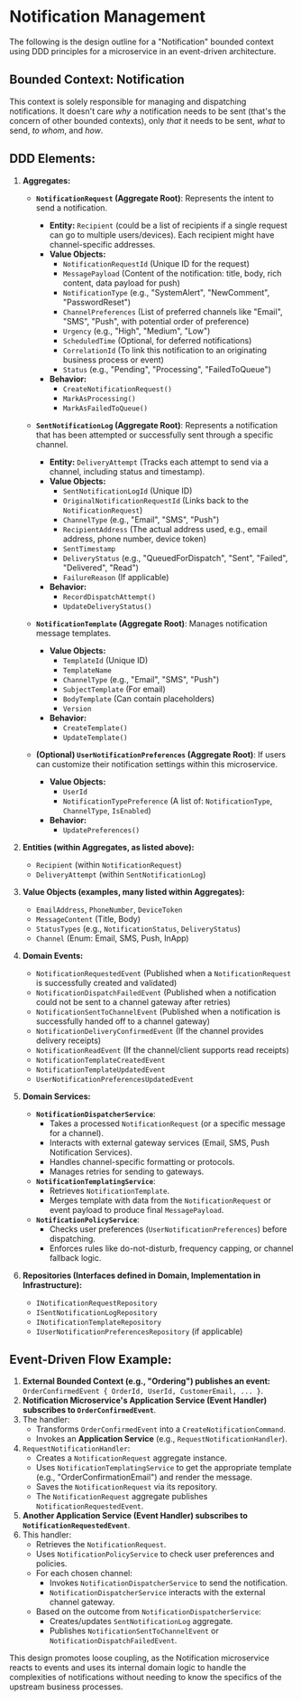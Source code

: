 # Notification Management

The following is the design outline for a "Notification" bounded context using DDD principles for a microservice in an event-driven architecture.

## Bounded Context: Notification

This context is solely responsible for managing and dispatching notifications. It doesn't care *why* a notification needs to be sent (that's the concern of other bounded contexts), only *that* it needs to be sent, *what* to send, *to whom*, and *how*.

## DDD Elements:

1.  **Aggregates:**
    *   **`NotificationRequest` (Aggregate Root)**: Represents the intent to send a notification.
        *   **Entity:** `Recipient` (could be a list of recipients if a single request can go to multiple users/devices). Each recipient might have channel-specific addresses.
        *   **Value Objects:**
            *   `NotificationRequestId` (Unique ID for the request)
            *   `MessagePayload` (Content of the notification: title, body, rich content, data payload for push)
            *   `NotificationType` (e.g., "SystemAlert", "NewComment", "PasswordReset")
            *   `ChannelPreferences` (List of preferred channels like "Email", "SMS", "Push", with potential order of preference)
            *   `Urgency` (e.g., "High", "Medium", "Low")
            *   `ScheduledTime` (Optional, for deferred notifications)
            *   `CorrelationId` (To link this notification to an originating business process or event)
            *   `Status` (e.g., "Pending", "Processing", "FailedToQueue")
        *   **Behavior:**
            *   `CreateNotificationRequest()`
            *   `MarkAsProcessing()`
            *   `MarkAsFailedToQueue()`

    *   **`SentNotificationLog` (Aggregate Root)**: Represents a notification that has been attempted or successfully sent through a specific channel.
        *   **Entity:** `DeliveryAttempt` (Tracks each attempt to send via a channel, including status and timestamp).
        *   **Value Objects:**
            *   `SentNotificationLogId` (Unique ID)
            *   `OriginalNotificationRequestId` (Links back to the `NotificationRequest`)
            *   `ChannelType` (e.g., "Email", "SMS", "Push")
            *   `RecipientAddress` (The actual address used, e.g., email address, phone number, device token)
            *   `SentTimestamp`
            *   `DeliveryStatus` (e.g., "QueuedForDispatch", "Sent", "Failed", "Delivered", "Read")
            *   `FailureReason` (If applicable)
        *   **Behavior:**
            *   `RecordDispatchAttempt()`
            *   `UpdateDeliveryStatus()`

    *   **`NotificationTemplate` (Aggregate Root)**: Manages notification message templates.
        *   **Value Objects:**
            *   `TemplateId` (Unique ID)
            *   `TemplateName`
            *   `ChannelType` (e.g., "Email", "SMS", "Push")
            *   `SubjectTemplate` (For email)
            *   `BodyTemplate` (Can contain placeholders)
            *   `Version`
        *   **Behavior:**
            *   `CreateTemplate()`
            *   `UpdateTemplate()`

    *   **(Optional) `UserNotificationPreferences` (Aggregate Root)**: If users can customize their notification settings within this microservice.
        *   **Value Objects:**
            *   `UserId`
            *   `NotificationTypePreference` (A list of: `NotificationType`, `ChannelType`, `IsEnabled`)
        *   **Behavior:**
            *   `UpdatePreferences()`

2.  **Entities (within Aggregates, as listed above):**
    *   `Recipient` (within `NotificationRequest`)
    *   `DeliveryAttempt` (within `SentNotificationLog`)

3.  **Value Objects (examples, many listed within Aggregates):**
    *   `EmailAddress`, `PhoneNumber`, `DeviceToken`
    *   `MessageContent` (Title, Body)
    *   `StatusTypes` (e.g., `NotificationStatus`, `DeliveryStatus`)
    *   `Channel` (Enum: Email, SMS, Push, InApp)

4.  **Domain Events:**
    *   `NotificationRequestedEvent` (Published when a `NotificationRequest` is successfully created and validated)
    *   `NotificationDispatchFailedEvent` (Published when a notification could not be sent to a channel gateway after retries)
    *   `NotificationSentToChannelEvent` (Published when a notification is successfully handed off to a channel gateway)
    *   `NotificationDeliveryConfirmedEvent` (If the channel provides delivery receipts)
    *   `NotificationReadEvent` (If the channel/client supports read receipts)
    *   `NotificationTemplateCreatedEvent`
    *   `NotificationTemplateUpdatedEvent`
    *   `UserNotificationPreferencesUpdatedEvent`

5.  **Domain Services:**
    *   **`NotificationDispatcherService`**:
        *   Takes a processed `NotificationRequest` (or a specific message for a channel).
        *   Interacts with external gateway services (Email, SMS, Push Notification Services).
        *   Handles channel-specific formatting or protocols.
        *   Manages retries for sending to gateways.
    *   **`NotificationTemplatingService`**:
        *   Retrieves `NotificationTemplate`.
        *   Merges template with data from the `NotificationRequest` or event payload to produce final `MessagePayload`.
    *   **`NotificationPolicyService`**:
        *   Checks user preferences (`UserNotificationPreferences`) before dispatching.
        *   Enforces rules like do-not-disturb, frequency capping, or channel fallback logic.

6.  **Repositories (Interfaces defined in Domain, Implementation in Infrastructure):**
    *   `INotificationRequestRepository`
    *   `ISentNotificationLogRepository`
    *   `INotificationTemplateRepository`
    *   `IUserNotificationPreferencesRepository` (if applicable)

## Event-Driven Flow Example:

1.  **External Bounded Context (e.g., "Ordering") publishes an event:** `OrderConfirmedEvent { OrderId, UserId, CustomerEmail, ... }`.
2.  **Notification Microservice's Application Service (Event Handler) subscribes to `OrderConfirmedEvent`**.
3.  The handler:
    *   Transforms `OrderConfirmedEvent` into a `CreateNotificationCommand`.
    *   Invokes an **Application Service** (e.g., `RequestNotificationHandler`).
4.  `RequestNotificationHandler`:
    *   Creates a `NotificationRequest` aggregate instance.
    *   Uses `NotificationTemplatingService` to get the appropriate template (e.g., "OrderConfirmationEmail") and render the message.
    *   Saves the `NotificationRequest` via its repository.
    *   The `NotificationRequest` aggregate publishes `NotificationRequestedEvent`.
5.  **Another Application Service (Event Handler) subscribes to `NotificationRequestedEvent`**.
6.  This handler:
    *   Retrieves the `NotificationRequest`.
    *   Uses `NotificationPolicyService` to check user preferences and policies.
    *   For each chosen channel:
        *   Invokes `NotificationDispatcherService` to send the notification.
        *   `NotificationDispatcherService` interacts with the external channel gateway.
    *   Based on the outcome from `NotificationDispatcherService`:
        *   Creates/updates `SentNotificationLog` aggregate.
        *   Publishes `NotificationSentToChannelEvent` or `NotificationDispatchFailedEvent`.

This design promotes loose coupling, as the Notification microservice reacts to events and uses its internal domain logic to handle the complexities of notifications without needing to know the specifics of the upstream business processes.
